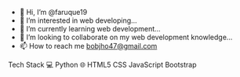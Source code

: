 - 👋 Hi, I’m @faruque19
- 👀 I’m interested in web developing...
- 🌱 I’m currently learning web development...
- 💞️ I’m looking to collaborate on my web development knowledge...
- 📫 How to reach me bobjho47@gmail.com

<!---
faruque19/faruque19 is a ✨ special ✨ repository because its `README.md` (this file) appears on your GitHub profile.
You can click the Preview link to take a look at your changes.
--->
Tech Stack
💻   Python
🌐   HTML5 CSS JavaScript Bootstrap

